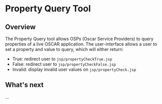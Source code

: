 # Property Query Tool
## Overview
The Property Query tool allows OSPs (Oscar Service Providers) to query properties of a live OSCAR application. The user-interface allows a user to set a property and value to query, which will either return:
+ True: redirect user to `jsp/propertyCheckTrue.jsp`
+ False: redirect user to `jsp/propertyCheckFalse.jsp`
+ Invalid: display invalid user values on `jsp/propertyCheck.jsp`

## What's next
...
